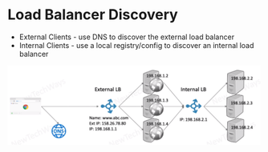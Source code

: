 # Load Balancer Discovery
- External Clients - use DNS to discover the external load balancer
- Internal Clients - use a local registry/config to discover an internal load balancer

![Alt text](./images/image-26.png)

